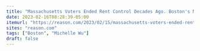 ```yaml
---
title: "Massachusetts Voters Ended Rent Control Decades Ago. Boston's Mayor Wants To Bring It Back."
date: 2023-02-16T08:28:39-05:00
itemurl: "https://reason.com/2023/02/15/massachusetts-voters-ended-rent-control-decades-ago-bostons-mayor-wants-to-bring-it-back/"
sites: "reason.com"
tags: ["Boston", "Michelle Wu"]
draft: false
---
```


